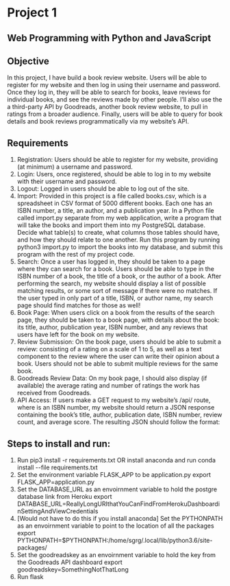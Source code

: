 # Project 1

## Web Programming with Python and JavaScript

## Objective
In this project, I have build a book review website. Users will be able to register for my website and then log in using their username and password. Once they log in, they will be able to search for books, leave reviews for individual books, and see the reviews made by other people. I’ll also use the a third-party API by Goodreads, another book review website, to pull in ratings from a broader audience. Finally, users will be able to query for book details and book reviews programmatically via my website’s API.

## Requirements
1. Registration: Users should be able to register for my website, providing (at minimum) a username and password.
2. Login: Users, once registered, should be able to log in to my website with their username and password.
3. Logout: Logged in users should be able to log out of the site.
4. Import: Provided in this project is a file called books.csv, which is a spreadsheet in CSV format of 5000 different books. Each one has an ISBN number, a title, an author, and a publication year. In a Python file called import.py separate from my web application, write a program that will take the books and import them into my PostgreSQL database. Decide what table(s) to create, what columns those tables should have, and how they should relate to one another. Run this program by running python3 import.py to import the books into my database, and submit this program with the rest of my project code.
5. Search: Once a user has logged in, they should be taken to a page where they can search for a book. Users should be able to type in the ISBN number of a book, the title of a book, or the author of a book. After performing the search, my website should display a list of possible matching results, or some sort of message if there were no matches. If the user typed in only part of a title, ISBN, or author name, my search page should find matches for those as well!
6. Book Page: When users click on a book from the results of the search page, they should be taken to a book page, with details about the book: its title, author, publication year, ISBN number, and any reviews that users have left for the book on my website.
7. Review Submission: On the book page, users should be able to submit a review: consisting of a rating on a scale of 1 to 5, as well as a text component to the review where the user can write their opinion about a book. Users should not be able to submit multiple reviews for the same book.
8. Goodreads Review Data: On my book page, I should also display (if available) the average rating and number of ratings the work has received from Goodreads.
9. API Access: If users make a GET request to my website’s /api/<isbn> route, where <isbn> is an ISBN number, my website should return a JSON response containing the book’s title, author, publication date, ISBN number, review count, and average score. The resulting JSON should follow the format:


## Steps to install and run:
1. Run pip3 install -r requirements.txt OR install anaconda and run conda install --file requirements.txt
2. Set the environment variable FLASK_APP to be application.py
   export FLASK_APP=application.py
3. Set the DATABASE_URL as an envoirnment variable to hold the postgre database link from Heroku
   export DATABASE_URL=ReallyLongURIthatYouCanFindFromHerokuDashboardinSettingAndViewCredentials
4. [Would not have to do this if you install anaconda] Set the PYTHONPATH as an envoirnment variable to point to the location of all the packages
   export PYTHONPATH=$PYTHONPATH:/home/sgrg/.local/lib/python3.6/site-packages/
5. Set the goodreadskey as an envoirnment variable to hold the key from the Goodreads API dashboard
   export goodreadskey=SomethingNotThatLong
6. Run flask

